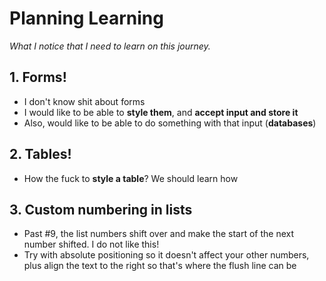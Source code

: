 # Planning Learning

*What I notice that I need to learn on this journey.*

## 1. Forms!

- I don't know shit about forms
- I would like to be able to **style them**, and **accept input and store it**
- Also, would like to be able to do something with that input (**databases**)

## 2. Tables!

- How the fuck to **style a table**? We should learn how

## 3. Custom numbering in lists

- Past #9, the list numbers shift over and make the start of the next number shifted. I do not like this!
- Try with absolute positioning so it doesn't affect your other numbers, plus align the text to the right so that's where the flush line can be